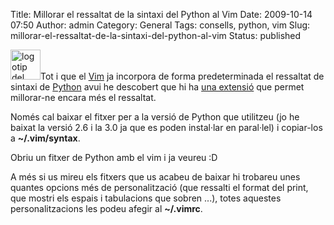Title: Millorar el ressaltat de la sintaxi del Python al Vim
Date: 2009-10-14 07:50
Author: admin
Category: General
Tags: consells, python, vim
Slug: millorar-el-ressaltat-de-la-sintaxi-del-python-al-vim
Status: published

<img src="http://gil.badall.net/wp-content/uploads/2007/12/vimlogo.png" title="logotip del vim" class="alignright size-full wp-image-251" width="48" height="48" alt="logotip del vim" />Tot i que el [Vim](http://www.vim.org "Lloc web de l'editor de text de línia d'ordres Vim") ja incorpora de forma predeterminada el ressaltat de sintaxi de [Python](http://www.python.org "Lloc web del llenguatge de programació Python") avui he descobert que hi ha [una extensió](http://www.vim.org/scripts/script.php?script_id=790 "Script per al Vim que permet millorar el ressaltat de sintaxi de Python") que permet millorar-ne encara més el ressaltat.

Només cal baixar el fitxer per a la versió de Python que utilitzeu (jo he baixat la versió 2.6 i la 3.0 ja que es poden instal·lar en paral·lel) i copiar-los a **~/.vim/syntax**.

Obriu un fitxer de Python amb el vim i ja veureu :D

A més si us mireu els fitxers que us acabeu de baixar hi trobareu unes quantes opcions més de personalització (que ressalti el format del print, que mostri els espais i tabulacions que sobren ...), totes aquestes personalitzacions les podeu afegir al **~/.vimrc**.
